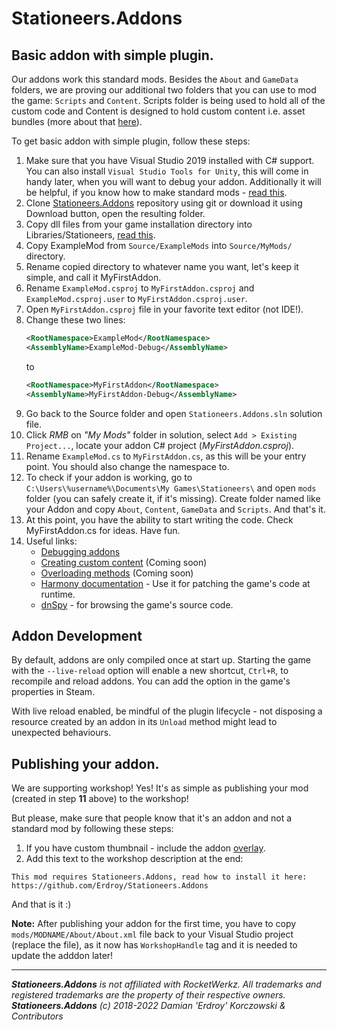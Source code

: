 # Stationeers.Addons

## Basic addon with simple plugin.
Our addons work this standard mods. Besides the `About` and `GameData` folders, we are proving our additional two folders that you can use to mod the game: `Scripts` and `Content`. Scripts folder is being used to hold all of the custom code and Content is designed to hold custom content i.e. asset bundles (more about that [here](CUSTOM-CONTENT.md)).

To get basic addon with simple plugin, follow these steps:
1. Make sure that you have Visual Studio 2019 installed with C# support. You can also install `Visual Studio Tools for Unity`, this will come in handy later, when you will want to debug your addon. Additionally it will be helpful, if you know how to make standard mods - [read this](https://stationeers-wiki.com/Guide_(Modding)).
2. Clone [Stationeers.Addons](https://github.com/Erdroy/Stationeers.Addons) repository using git or download it using Download button, open the resulting folder.
3. Copy dll files from your game installation directory into Libraries/Stationeers, [read this](https://github.com/Erdroy/Stationeers.Addons/blob/master/Libraries/Stationeers/README.md).
4. Copy ExampleMod from `Source/ExampleMods` into `Source/MyMods/` directory.
5. Rename copied directory to whatever name you want, let's keep it simple, and call it MyFirstAddon.
6. Rename `ExampleMod.csproj` to `MyFirstAddon.csproj` and  `ExampleMod.csproj.user` to `MyFirstAddon.csproj.user`.
7. Open `MyFirstAddon.csproj` file in your favorite text editor (not IDE!).
8. Change these two lines:
   ```xml
   <RootNamespace>ExampleMod</RootNamespace>
   <AssemblyName>ExampleMod-Debug</AssemblyName>
   ```
   to
   ```xml
   <RootNamespace>MyFirstAddon</RootNamespace>
   <AssemblyName>MyFirstAddon-Debug</AssemblyName>
   ```
9. Go back to the Source folder and open `Stationeers.Addons.sln` solution file.
10. Click *RMB* on *"My Mods"* folder in solution, select `Add > Existing Project...`, locate your addon C# project (*MyFirstAddon.csproj*).
11. Rename `ExampleMod.cs` to `MyFirstAddon.cs`, as this will be your entry point. You should also change the namespace to.
12. To check if your addon is working, go to `C:\Users\%username%\Documents\My Games\Stationeers\` and open `mods` folder (you can safely create it, if it's missing). Create folder named like your Addon and copy `About`, `Content`, `GameData` and `Scripts`. And that's it.
13. At this point, you have the ability to start writing the code. Check MyFirstAddon.cs for ideas. Have fun.
14. Useful links:
    * [Debugging addons](DEBUGGING-ADDONS.md)
    * [Creating custom content](CUSTOM-CONTENT.md) (Coming soon)
    * [Overloading methods](OVERLOADING-METHODS.md) (Coming soon)
    * [Harmony documentation](https://harmony.pardeike.net/articles/intro.html) - Use it for patching the game's code at runtime.
    * [dnSpy](https://github.com/dnSpy/dnSpy) - for browsing the game's source code.

## Addon Development

By default, addons are only compiled once at start up. Starting the game with the `--live-reload` option will enable a new shortcut, `Ctrl+R`, to recompile and reload addons. You can add the option in the game's properties in Steam.

With live reload enabled, be mindful of the plugin lifecycle - not disposing a resource created by an addon in its `Unload` method might lead to unexpected behaviours.

## Publishing your addon.
We are supporting workshop! Yes! It's as simple as publishing your mod (created in step **11** above) to the workshop!

But please, make sure that people know that it's an addon and not a standard mod by following these steps:
1. If you have custom thumbnail - include the addon [overlay](../Source/AddonOverlay.png).
2. Add this text to the workshop description at the end:
```
This mod requires Stationeers.Addons, read how to install it here: https://github.com/Erdroy/Stationeers.Addons
```
And that is it :) 

**Note:** After publishing your addon for the first time, you have to copy `mods/MODNAME/About/About.xml` file back to your Visual Studio project (replace the file), as it now has `WorkshopHandle` tag and it is needed to update the adddon later!

___
***Stationeers.Addons** is not affiliated with RocketWerkz. All trademarks and registered trademarks are the property of their respective owners.*<br>
***Stationeers.Addons** (c) 2018-2022 Damian 'Erdroy' Korczowski & Contributors*

